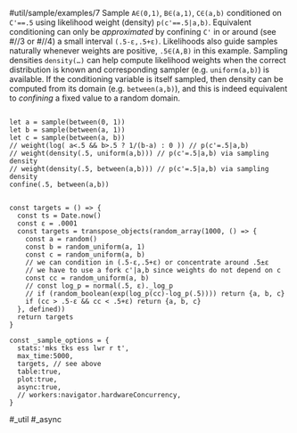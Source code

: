 #util/sample/examples/7 Sample `A∈(0,1)`, `B∈(a,1)`, `C∈(a,b)` conditioned on `C'==.5` using likelihood weight (density) `p(c'==.5|a,b)`. Equivalent conditioning can only be _approximated_ by confining `C'` in or around (see #//3 or #//4) a small interval `(.5-ε,.5+ε)`. Likelihoods also guide samples naturally whenever weights are positive, `.5∈(A,B)` in this example. Sampling densities `density(…)` can help compute likelihood weights when the correct distribution is known and corresponding sampler (e.g. `uniform(a,b)`) is available. If the conditioning variable is itself sampled, then density can be computed from its domain (e.g. `between(a,b)`), and this is indeed equivalent to _confining_ a fixed value to a random domain.
```js:js_input

let a = sample(between(0, 1))
let b = sample(between(a, 1))
let c = sample(between(a, b))
// weight(log( a<.5 && b>.5 ? 1/(b-a) : 0 )) // p(c'=.5|a,b)
// weight(density(.5, uniform(a,b))) // p(c'=.5|a,b) via sampling density
// weight(density(.5, between(a,b))) // p(c'=.5|a,b) via sampling density
confine(.5, between(a,b))
```
```js:js_removed

const targets = () => {
  const ts = Date.now()
  const ε = .0001
  const targets = transpose_objects(random_array(1000, () => {
    const a = random()
    const b = random_uniform(a, 1)
    const c = random_uniform(a, b)
    // we can condition in (.5-ε,.5+ε) or concentrate around .5±ε
    // we have to use a fork c'|a,b since weights do not depend on c
    const cc = random_uniform(a, b)
    // const log_p = normal(.5, ε)._log_p
    // if (random_boolean(exp(log_p(cc)-log_p(.5)))) return {a, b, c}
    if (cc > .5-ε && cc < .5+ε) return {a, b, c}
  }, defined))
  return targets
}

const _sample_options = {
  stats:'mks tks ess lwr r t',
  max_time:5000,
  targets, // see above
  table:true,
  plot:true,
  async:true,
  // workers:navigator.hardwareConcurrency,
}

```
#_util #_async